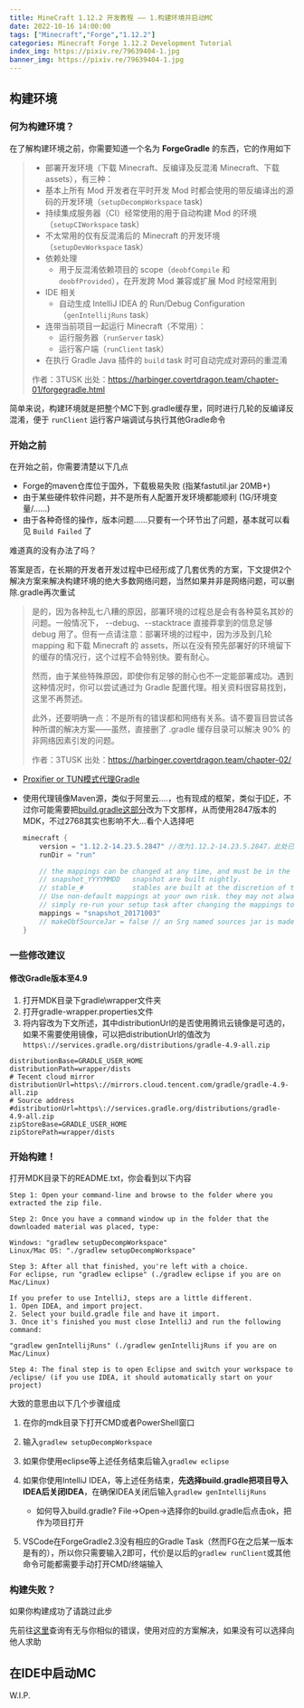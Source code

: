 ```yaml
---
title: MineCraft 1.12.2 开发教程 —— 1.构建环境并启动MC
date: 2022-10-16 14:00:00
tags: ["Minecraft","Forge","1.12.2"]
categories: Minecraft Forge 1.12.2 Development Tutorial
index_img: https://pixiv.re/79639404-1.jpg
banner_img: https://pixiv.re/79639404-1.jpg
---
```


## 构建环境

### 何为构建环境？

在了解构建环境之前，你需要知道一个名为 **ForgeGradle** 的东西，它的作用如下

> - 部署开发环境（下载 Minecraft、反编译及反混淆 Minecraft、下载 assets），有三种：
>  - 基本上所有 Mod 开发者在平时开发 Mod 时都会使用的带反编译出的源码的开发环境（`setupDecompWorkspace` task)
>   - 持续集成服务器（CI）经常使用的用于自动构建 Mod 的环境（`setupCIWorkspace` task）
>   - 不太常用的仅有反混淆后的 Minecraft 的开发环境（`setupDevWorkspace` task）
> - 依赖处理
>   - 用于反混淆依赖项目的 scope（`deobfCompile` 和 `deobfProvided`），在开发跨 Mod 兼容或扩展 Mod 时经常用到
> - IDE 相关
>   - 自动生成 IntelliJ IDEA 的 Run/Debug Configuration（`genIntellijRuns` task）
> - 连带当前项目一起运行 Minecraft（不常用）：
>   - 运行服务器（`runServer` task）
>   - 运行客户端（`runClient` task）
> - 在执行 Gradle Java 插件的 `build` task 时可自动完成对源码的重混淆
> 
> 作者：3TUSK 出处：https://harbinger.covertdragon.team/chapter-01/forgegradle.html

简单来说，构建环境就是把整个MC下到.gradle缓存里，同时进行几轮的反编译反混淆，便于 `runClient` 运行客户端调试与执行其他Gradle命令

### 开始之前

在开始之前，你需要清楚以下几点

- Forge的maven仓库位于国外，下载极易失败 (指某fastutil.jar 20MB+)
- 由于某些硬件软件问题，并不是所有人配置开发环境都能顺利 (1G/环境变量/......)
- 由于各种奇怪的操作，版本问题......只要有一个环节出了问题，基本就可以看见 `Build Failed` 了

难道真的没有办法了吗？

答案是否，在长期的开发者开发过程中已经形成了几套优秀的方案，下文提供2个解决方案来解决构建环境的绝大多数网络问题，当然如果并非是网络问题，可以删除.gradle再次重试

> 是的，因为各种乱七八糟的原因，部署环境的过程总是会有各种莫名其妙的问题。一般情况下， --debug、--stacktrace 直接莽拿到的信息足够 debug 用了。但有一点请注意：部署环境的过程中，因为涉及到几轮 mapping 和下载 Minecraft 的 assets，所以在没有预先部署好的环境留下的缓存的情况行，这个过程不会特别快。要有耐心。
>
> 然而，由于某些特殊原因，即使你有足够的耐心也不一定能部署成功。遇到这种情况时，你可以尝试通过为 Gradle 配置代理。相关资料很容易找到，这里不再赘述。
>
> 此外，还要明确一点：不是所有的错误都和网络有关系。请不要盲目尝试各种所谓的解决方案——虽然，直接删了 .gradle 缓存目录可以解决 90% 的非网络因素引发的问题。
>
> 作者：3TUSK 出处：https://harbinger.covertdragon.team/chapter-02/

- [Proxifier or TUN模式代理Gradle](https://github.com/IAXRetailer/MCreator_Setup/wiki/%E5%A6%82%E4%BD%95%E6%AD%A3%E7%A1%AE%E4%BB%A3%E7%90%86Forge(java)%E6%9D%A5%E5%8A%A0%E9%80%9F%E6%9E%84%E5%BB%BA%E7%8E%AF%E5%A2%83)

- 使用代理镜像Maven源，类似于阿里云....，也有现成的框架，类似于[IDF](https://github.com/IdeallandEarthDept/IdeallandFramework)，不过你可能需要把[build.gradle这部分](https://github.com/IdeallandEarthDept/IdeallandFramework/blob/master/build.gradle#L42)改为下文那样，从而使用2847版本的MDK，不过2768其实也影响不大...看个人选择吧

  ```java
  minecraft {
      version = "1.12.2-14.23.5.2847" //改为1.12.2-14.23.5.2847，此处已更改
      runDir = "run"
  
      // the mappings can be changed at any time, and must be in the following format.
      // snapshot_YYYYMMDD   snapshot are built nightly.
      // stable_#            stables are built at the discretion of the MCP team.
      // Use non-default mappings at your own risk. they may not always work.
      // simply re-run your setup task after changing the mappings to update your workspace.
      mappings = "snapshot_20171003"
      // makeObfSourceJar = false // an Srg named sources jar is made by default. uncomment this to disable.
  }
  
  ```



### 一些修改建议

#### 修改Gradle版本至4.9

1. 打开MDK目录下gradle\wrapper文件夹
2. 打开gradle-wrapper.properties文件
3. 将内容改为下文所述，其中distributionUrl的是否使用腾讯云镜像是可选的，如果不需要使用镜像，可以把distributionUrl的值改为`https\://services.gradle.org/distributions/gradle-4.9-all.zip`

```properties
distributionBase=GRADLE_USER_HOME
distributionPath=wrapper/dists
# Tecent cloud mirror
distributionUrl=https\://mirrors.cloud.tencent.com/gradle/gradle-4.9-all.zip
# Source address
#distributionUrl=https\://services.gradle.org/distributions/gradle-4.9-all.zip
zipStoreBase=GRADLE_USER_HOME
zipStorePath=wrapper/dists
```

### 开始构建！

打开MDK目录下的README.txt，你会看到以下内容

```
Step 1: Open your command-line and browse to the folder where you extracted the zip file.

Step 2: Once you have a command window up in the folder that the downloaded material was placed, type:

Windows: "gradlew setupDecompWorkspace"
Linux/Mac OS: "./gradlew setupDecompWorkspace"

Step 3: After all that finished, you're left with a choice.
For eclipse, run "gradlew eclipse" (./gradlew eclipse if you are on Mac/Linux)

If you prefer to use IntelliJ, steps are a little different.
1. Open IDEA, and import project.
2. Select your build.gradle file and have it import.
3. Once it's finished you must close IntelliJ and run the following command:

"gradlew genIntellijRuns" (./gradlew genIntellijRuns if you are on Mac/Linux)

Step 4: The final step is to open Eclipse and switch your workspace to /eclipse/ (if you use IDEA, it should automatically start on your project)

```

大致的意思由以下几个步骤组成

1. 在你的mdk目录下打开CMD或者PowerShell窗口
2. 输入`gradlew setupDecompWorkspace`
3. 如果你使用eclipse等上述任务结束后输入`gradlew eclipse`
4. 如果你使用IntelliJ IDEA，等上述任务结束，**先选择build.gradle把项目导入IDEA后关闭IDEA**，在确保IDEA关闭后输入`gradlew genIntellijRuns` 
   - 如何导入build.gradle? File->Open->选择你的build.gradle后点击ok，把作为项目打开

1. VSCode在ForgeGradle2.3没有相应的Gradle Task（然而FG在之后某一版本是有的），所以你只需要输入2即可，代价是以后的`gradlew runClient`或其他命令可能都需要手动打开CMD/终端输入



### 构建失败？

如果你构建成功了请跳过此步

先前往[这里](https://mouse0w0.github.io/setup-mdk-guide)查询有无与你相似的错误，使用对应的方案解决，如果没有可以选择向他人求助

## 在IDE中启动MC

W.I.P.

